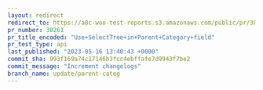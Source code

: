 ```yaml
---
layout: redirect
redirect_to: https://a8c-woo-test-reports.s3.amazonaws.com/public/pr/38261/api/index.html
pr_number: 38261
pr_title_encoded: "Use+SelectTree+in+Parent+Category+field"
pr_test_type: api
last_published: "2023-05-16 13:40:43 +0000"
commit_sha: 993f169a74c17146b3fcc4ebffafe7d9943f7be2
commit_message: "Increment changelogs"
branch_name: update/parent-categ
---
```

